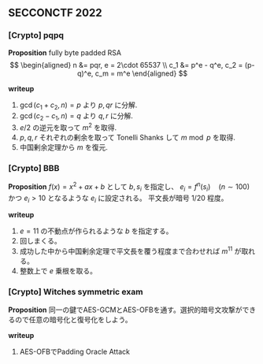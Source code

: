 
## SECCONCTF 2022
### [Crypto] pqpq
**Proposition**
fully byte padded RSA
$$
\begin{aligned}
n &= pqr, e = 2\cdot 65537 \\
c_1 &= p^e - q^e, c_2 = (p-q)^e, c_m = m^e
\end{aligned}
$$

**writeup**
1. $\gcd(c_1 + c_2, n) = p$ より $p, qr$ に分解.
2. $\gcd(c_2 - c_1, n) = q$ より $q, r$ に分解.
3. $e/2$ の逆元を取って $m^2$ を取得.
4. $p, q, r$ それぞれの剰余を取って Tonelli Shanks して $m \bmod p$ を取得.
5. 中国剰余定理から $m$ を復元.


### [Crypto] BBB
**Proposition**
$f(x) = x^2 + ax + b$ として $b, s_i$ を指定し、 $e_i = f^{n}(s_i) \quad (n\sim 100)$ かつ $e_i > 10$ となるような $e_i$ に設定される。
平文長が暗号 1/20 程度。

**writeup**
1. $e = 11$ の不動点が作られるような $b$ を指定する。
2. 回しまくる。
3. 成功した中から中国剰余定理で平文長を覆う程度まで合わせれば $m^{11}$ が取れる。
4. 整数上で $e$ 乗根を取る。

### [Crypto] Witches symmetric exam
**Proposition**
同一の鍵でAES-GCMとAES-OFBを通す。選択的暗号文攻撃ができるので任意の暗号化と復号化をしよう。

**writeup**
1. AES-OFBでPadding Oracle Attack
